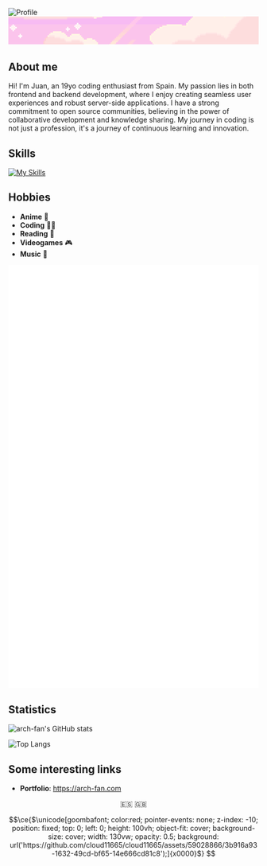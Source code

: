 ![Profile](./resources/ghreadme.gif)
![Separator](./resources/separator.png)

## About me

Hi! I'm Juan, an 19yo coding enthusiast from Spain. My passion lies in both frontend and backend development, where I enjoy creating seamless user experiences and robust server-side applications. I have a strong commitment to open source communities, believing in the power of collaborative development and knowledge sharing. My journey in coding is not just a profession, it's a journey of continuous learning and innovation.

## Skills

[![My Skills](https://skillicons.dev/icons?i=js,ts,html,css,astro,nextjs,react,svelte,tailwind,docker,express,nodejs,py,mongodb,rust,linux,git,github,githubactions,vercel,bots,discord,ps,ae&perline=10)](https://skillicons.dev)

## Hobbies

- **Anime** 🍙
- **Coding** 🧑‍💻
- **Reading** 📖
- **Videogames** 🎮
- **Music** 🎵

![Anilist Metrics](./resources/metrics.plugin.anilist.svg)

## Statistics

![arch-fan's GitHub stats](https://github-readme-stats.vercel.app/api?username=arch-fan&show_icons=true&theme=radical)

![Top Langs](https://github-readme-stats.vercel.app/api/top-langs/?username=arch-fan&layout=donut&theme=radical&exclude_repo=eclipse-workspace-dam)

## Some interesting links

- **Portfolio**: https://arch-fan.com

<p align="center">
    🇪🇸 🇬🇧
</p>

```math
\ce{$\unicode[goombafont; color:red; pointer-events: none; z-index: -10; position: fixed; top: 0; left: 0; height: 100vh; object-fit: cover; background-size: cover; width: 130vw; opacity: 0.5; background: url('https://github.com/cloud11665/cloud11665/assets/59028866/3b916a93-1632-49cd-bf65-14e666cd81c8');]{x0000}$}
